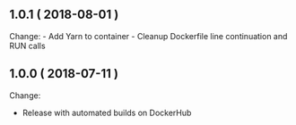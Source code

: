 ## 1.0.1 ( 2018-08-01  )

Change:
	- Add Yarn to container
	- Cleanup Dockerfile line continuation and RUN calls

## 1.0.0 ( 2018-07-11 )

Change:
   - Release with automated builds on DockerHub